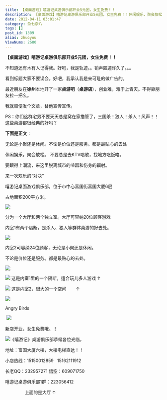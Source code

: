 ```yaml
---
title: 【桌面游戏】嘻游记桌游俱乐部开业5元团，女生免费！！
description: 【桌面游戏】嘻游记桌游俱乐部开业5元团，女生免费！！休闲娱乐，聚会放松！！！徐州富国街富国大厦6层。嘻游记桌游热忱欢迎您的光临。各种好玩儿有趣的桌面游戏，你是否动心了呢？
date: 2012-04-11 03:01:47
category: 杂七杂八
tags: []
post_id: 1309
alias: zhuoyou
ViewNums: 2680
---
```


**【桌面游戏】嘻游记桌游俱乐部开业5元团，女生免费！！**

不知道还有木有人记得我。好吧，我是轨迹。。销声匿迹许久了。。。

看到标题大家不要误会。好吧，我承认我是来可耻的做广告的。

最近朋友在**徐州**本地开了一家**桌游吧**（**桌游店**），创业难，难于上青天。不得靠朋友拉一把么。

我就顺便发个文章，替他宣传宣传。

PS：你们这群宅男不要天天总是窝在家撸管了，三国杀！狼人！杀人！风声！！这些桌游都很经典的好吗？

**下面是正文**：

无论是小聚还是休闲。不论是价位还是服务。都是最贴心的去处

休闲娱乐，聚会放松。 不要总是去KTV唱歌，找地方吃饭咯。

要跟得上潮流，来这里脱离城市的喧嚣和伤身的辐射。

来一次欢乐的“对决”

嘻游记桌面游戏俱乐部，位于市中心富国街富国大厦6层

占地面积200平方米。

![](http://img19.wal8.com/img19/243853_20120328112311/133290503649.jpg)

分为一个大厅和两个独立室。大厅可容纳20位顾客游戏

内室1有两个隔断，是杀人、狼人等群体桌游的好去处。

![](http://img19.wal8.com/img19/243853_20120328112311/133290502585.jpg)

内室2可容纳24位顾客，无论是小聚还是休闲。

不论是价位还是服务。都是最贴心的去处。

![](http://img19.wal8.com/img19/243853_20120328112311/133290503313.jpg)

![](http://img19.wal8.com/img19/243853_20120328112311/13329050312.jpg)
这是内室1里的一个隔断，适合玩儿多人游戏 ↑

![](http://img19.wal8.com/img19/243853_20120328112311/133290502933.jpg)
这是内室2，很大的一个空间        ↑

![](http://img19.wal8.com/img19/243853_20120328112311/133290502746.jpg)

Angry Birds

 ![](http://img19.wal8.com/img19/243853_20120328112311/133290502352.jpg)

新店开业，女生免费哦。！

![](http://img19.wal8.com/img19/243853_20120328112311/133290502175.jpg)《嘻游记》桌游俱乐部恭候各位光临，

地址：富国大厦六楼，大楼电梯直达！！

小店热线：15150012859   15162111912

长老QQ：232957271 悟空：609071750

嘻游记桌游俱乐部1群：223056412

                上面的是大厅 ↑

